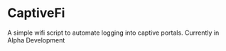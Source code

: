 # CaptiveFi
A simple wifi script to automate logging into captive portals. Currently in Alpha Development
